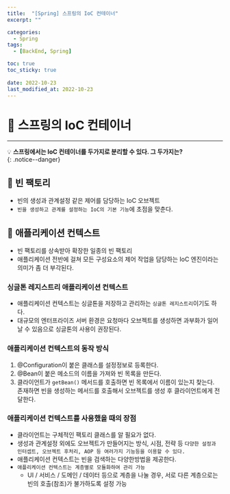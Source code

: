 ```yaml
---
title:  "[Spring] 스프링의 IoC 컨테이너"
excerpt: "" 

categories:
  - Spring
tags:
  - [BackEnd, Spring]

toc: true
toc_sticky: true
 
date: 2022-10-23
last_modified_at: 2022-10-23
---
```


# 🚀 스프링의 IoC 컨테이너
---
💡 **스프링에서는 IoC 컨테이너를 두가지로 분리할 수 있다. 그 두가지는?**  
{: .notice--danger}

## 📝 빈 팩토리
- 빈의 생성과 관계설정 같은 제어를 담당하는 IoC 오브젝트
- `빈을 생성하고 관계를 설정하는 IoC의 기본 기능`에 초점을 맞춘다.

## 📝 애플리케이션 컨텍스트
- 빈 팩토리를 상속받아 확장한 일종의 빈 팩토리
- 애플리케이션 전반에 걸쳐 모든 구성요소의 제어 작업을 담당하는 IoC 엔진이라는 의미가 좀 더 부각된다.

### 싱글톤 레지스트리 애플리케이션 컨텍스트
- 애플리케이션 컨텍스트는 싱글톤을 저장하고 관리하는 `싱글톤 레지스트리`이기도 하다.
- 대규모의 엔터프라이즈 서버 환경은 요청마다 오브젝트를 생성하면 과부화가 일어날 수 있음으로 싱글톤의 사용이 권장된다.

### 애플리케이션 컨텍스트의 동작 방식
1. @Configuration이 붙은 클래스를 설정정보로 등록한다.
2. @Bean이 붙은 메소드의 이름을 가져와 빈 목록을 만든다.
3. 클라이언트가 `getBean()` 메서드를 호출하면 빈 목록에서 이름이 있는지 찾는다.  
   존재하면 빈을 생성하는 메서드를 호출해서 오브젝트를 생성 후 클라이언트에게 전달한다.
    
### 애플리케이션 컨텍스트를 사용했을 때의 장점
- 클라이언트는 구체적인 팩토리 클래스를 알 필요가 없다.
- 생성과 관계설정 외에도 오브젝트가 만들어지는 방식, 시점, 전략 등 `다양한 설정과 인터셉트, 오브젝트 후처리, AOP 등 여러가지 기능등을 이용할 수 있다.`
- 애플리케이션 컨텍스트는 빈을 검색하는 다양한방법을 제공한다.
- `애플리케이션 컨텍스트는 계층별로 모듈화하여 관리 가능`
    - UI / 서비스 / 도메인 / 데이터 등으로 계층을 나눌 경우, 서로 다른 계층으로는 빈의 호출(참조)가 불가하도록 설정 가능